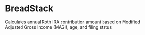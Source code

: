 # BreadStack

Calculates annual Roth IRA contribution amount based on Modified Adjusted Gross Income (MAGI), age, and filing status
